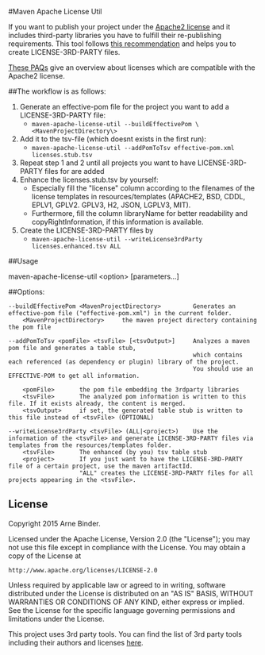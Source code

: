 #Maven Apache License Util

If you want to publish your project under the [Apache2 license](http://www.apache.org/licenses/LICENSE-2.0) and it 
includes third-party libraries you have to fulfill their re-publishing requirements. This tool follows [this recommendation](http://programmers.stackexchange.com/questions/234511/what-is-the-best-practice-for-arranging-third-party-library-licenses-paperwork) 
and helps you to create LICENSE-3RD-PARTY files. 

[These PAQs](http://www.apache.org/legal/resolved.html) give an overview about licenses which are compatible with the Apache2 license.

##The workflow is as follows:

1. Generate an effective-pom file for the project you want to add a LICENSE-3RD-PARTY file:
	- `maven-apache-license-util --buildEffectivePom \<MavenProjectDirectory\>`
2. Add it to the tsv-file (which doesnt exists in the first run):
	- `maven-apache-license-util --addPomToTsv effective-pom.xml licenses.stub.tsv`
3. Repeat step 1 and 2 until all projects you want to have LICENSE-3RD-PARTY files for are added
4. Enhance the licenses.stub.tsv by yourself:
	- Especially fill the "license" column according to the filenames of the license templates in resources/templates (APACHE2, BSD, CDDL, EPLV1, GPLV2. GPLV3, H2, JSON, LGPLV3, MIT).
	- Furthermore, fill the column libraryName for better readability and copyRightInformation, if this information is available.
5. Create the LICENSE-3RD-PARTY files by
	- `maven-apache-license-util --writeLicense3rdParty licenses.enhanced.tsv ALL`

##Usage

maven-apache-license-util \<option\> [parameters...]

##Options:
```
--buildEffectivePom <MavenProjectDirectory>			Generates an effective-pom file ("effective-pom.xml") in the current folder.
	<MavenProjectDirectory>		the maven project directory containing the pom file

--addPomToTsv <pomFile> <tsvFile> [<tsvOutput>]		Analyzes a maven pom file and generates a table stub, 
													which contains each referenced (as dependency or plugin) library of the project.
													You should use an EFFECTIVE-POM to get all information.
													
	<pomFile>		the pom file embedding the 3rdparty libraries 
	<tsvFile>		The analyzed pom information is written to this file. If it exists already, the content is merged.
	<tsvOutput>		if set, the generated table stub is written to this file instead of <tsvFile> (OPTIONAL)

--writeLicense3rdParty <tsvFile> (ALL|<project>)	Use the information of the <tsvFile> and generate LICENSE-3RD-PARTY files via templates from the resources/templates folder.
	<tsvFile>		The enhanced (by you) tsv table stub
	<project>		If you just want to have the LICENSE-3RD-PARTY file of a certain project, use the maven artifactId.
					"ALL" creates the LICENSE-3RD-PARTY files for all projects appearing in the <tsvFile>.
````

## License

Copyright 2015 Arne Binder.

Licensed under the Apache License, Version 2.0 (the "License");
you may not use this file except in compliance with the License.
You may obtain a copy of the License at

    http://www.apache.org/licenses/LICENSE-2.0

Unless required by applicable law or agreed to in writing, software
distributed under the License is distributed on an "AS IS" BASIS,
WITHOUT WARRANTIES OR CONDITIONS OF ANY KIND, either express or implied.
See the License for the specific language governing permissions and
limitations under the License.

This project uses 3rd party tools. You can find the list of 3rd party tools including their authors and licenses [here](LICENSE-3RD-PARTY).
